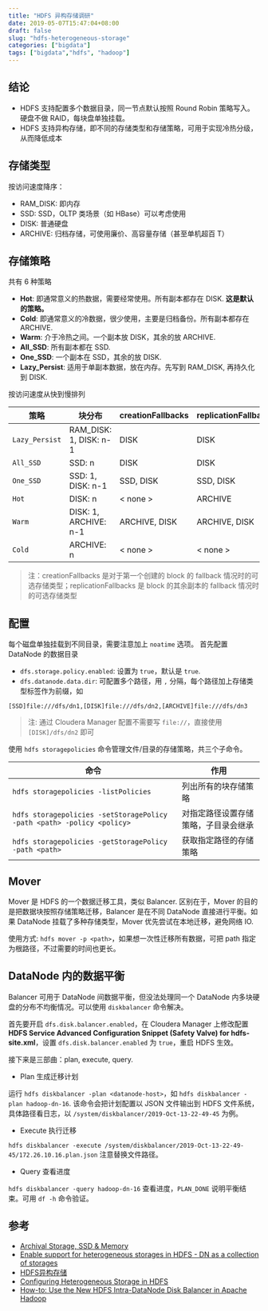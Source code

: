 ```yaml
---
title: "HDFS 异构存储调研"
date: 2019-05-07T15:47:04+08:00
draft: false
slug: "hdfs-heterogeneous-storage"
categories: ["bigdata"]
tags: ["bigdata","hdfs", "hadoop"]
---
```


## 结论

- HDFS 支持配置多个数据目录，同一节点默认按照 Round Robin 策略写入。硬盘不做 RAID，每块盘单独挂载。
- HDFS 支持异构存储，即不同的存储类型和存储策略，可用于实现冷热分级，从而降低成本

## 存储类型

按访问速度降序：

- RAM_DISK: 即内存
- SSD: SSD，OLTP 类场景（如 HBase）可以考虑使用
- DISK: 普通硬盘
- ARCHIVE: 归档存储，可使用廉价、高容量存储（甚至单机超百 T）

<!--more-->

## 存储策略

共有 6 种策略

- **Hot**: 即通常意义的热数据，需要经常使用。所有副本都存在 DISK. **这是默认的策略。**
- **Cold**: 即通常意义的冷数据，很少使用，主要是归档备份。所有副本都存在 ARCHIVE.
- **Warm**: 介于冷热之间。一个副本放 DISK，其余的放 ARCHIVE.
- **All_SSD**: 所有副本都在 SSD.
- **One_SSD**: 一个副本在 SSD，其余的放 DISK.
- **Lazy_Persist**: 适用于单副本数据，放在内存。先写到 RAM_DISK, 再持久化到 DISK.

按访问速度从快到慢排列

策略 | 块分布 | creationFallbacks | replicationFallbacks
----|----|----|----
`Lazy_Persist` | RAM_DISK: 1, DISK: n-1 | DISK | DISK
`All_SSD` | SSD: n | DISK | DISK
`One_SSD` | SSD: 1, DISK: n-1 | SSD, DISK | SSD, DISK
`Hot` | DISK: n | < none > | ARCHIVE
`Warm` | DISK: 1, ARCHIVE: n-1 | ARCHIVE, DISK | ARCHIVE, DISK
`Cold` | ARCHIVE: n | < none > | < none >

> 注：creationFallbacks 是对于第一个创建的 block 的 fallback 情况时的可选存储类型；replicationFallbacks 是 block 的其余副本的 fallback 情况时的可选存储类型

## 配置

每个磁盘单独挂载到不同目录，需要注意加上 `noatime` 选项。 首先配置 DataNode 的数据目录

- `dfs.storage.policy.enabled`: 设置为 `true`，默认是 `true`.
- `dfs.datanode.data.dir`: 可配置多个路径，用 `,` 分隔，每个路径加上存储类型标签作为前缀，如
  
```
[SSD]file:///dfs/dn1,[DISK]file:///dfs/dn2,[ARCHIVE]file:///dfs/dn3
```

> 注: 通过 Cloudera Manager 配置不需要写 `file://`，直接使用 `[DISK]/dfs/dn2` 即可

使用 `hdfs storagepolicies` 命令管理文件/目录的存储策略，共三个子命令。

命令 | 作用
----|----
`hdfs storagepolicies -listPolicies` | 列出所有的块存储策略
`hdfs storagepolicies -setStoragePolicy -path <path> -policy <policy>` | 对指定路径设置存储策略，子目录会继承
`hdfs storagepolicies -getStoragePolicy -path <path>` | 获取指定路径的存储策略

## Mover

Mover 是 HDFS 的一个数据迁移工具，类似 Balancer. 区别在于，Mover 的目的是把数据块按照存储策略迁移，Balancer 是在不同 DataNode 直接进行平衡。如果 DataNode 挂载了多种存储类型，Mover 优先尝试在本地迁移，避免网络 IO.

使用方式: `hdfs mover -p <path>`，如果想一次性迁移所有数据，可把 path 指定为根路径，不过需要的时间也更长。

## DataNode 内的数据平衡

Balancer 可用于 DataNode 间数据平衡，但没法处理同一个 DataNode 内多块硬盘的分布不均衡情况。可以使用 `diskbalancer` 命令解决。

首先要开启 `dfs.disk.balancer.enabled`，在 Cloudera Manager 上修改配置 **HDFS Service Advanced Configuration Snippet (Safety Valve) for hdfs-site.xml**，设置 `dfs.disk.balancer.enabled` 为 `true`，重启 HDFS 生效。

接下来是三部曲：plan, execute, query.

- Plan 生成迁移计划

运行 `hdfs diskbalancer -plan <datanode-host>`，如 `hdfs diskbalancer -plan hadoop-dn-16`. 该命令会把计划配置以 JSON 文件输出到 HDFS 文件系统，具体路径看日志，以 `/system/diskbalancer/2019-Oct-13-22-49-45` 为例。

- Execute 执行迁移

`hdfs diskbalancer -execute /system/diskbalancer/2019-Oct-13-22-49-45/172.26.10.16.plan.json` 注意替换文件路径。

- Query 查看进度

`hdfs diskbalancer -query hadoop-dn-16` 查看进度，`PLAN_DONE` 说明平衡结束。可用 `df -h` 命令验证。

## 参考

- [Archival Storage, SSD & Memory](http://hadoop.apache.org/docs/stable/hadoop-project-dist/hadoop-hdfs/ArchivalStorage.html)
- [Enable support for heterogeneous storages in HDFS - DN as a collection of storages](https://issues.apache.org/jira/browse/HDFS-2832)
- [HDFS异构存储](https://blog.csdn.net/androidlushangderen/article/details/51105876)
- [Configuring Heterogeneous Storage in HDFS](https://www.cloudera.com/documentation/enterprise/5-14-x/topics/admin_heterogeneous_storage_oview.html)
- [How-to: Use the New HDFS Intra-DataNode Disk Balancer in Apache Hadoop](https://blog.cloudera.com/how-to-use-the-new-hdfs-intra-datanode-disk-balancer-in-apache-hadoop/)
